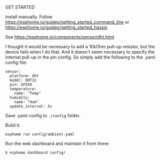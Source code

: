 GET STARTED

Install manually.  Follow https://esphome.io/guides/getting_started_command_line or https://esphome.io/guides/getting_started_hassio

See https://esphome.io/components/sensor/dht.html

I thought it would be necessary to add a 10kOhm pull-up resistor, but the device fails when I do that.  And it doesn't seem necessary to specify the internal pull-up in the pin config.  So simply add the following to the .yaml config file:

```
sensor:
  platform: dht
  model: DHT22
  pin: GPIO4
  temperature:
    name: "Temp"
  humidity:
    name: "Hum"
  update_interval: 5s
```

Save .yaml config to `./config` folder.

Build it:

```
esphome run config/ambient.yaml
```


Run the web dashboard and maintain it from there:

```
$ esphome dashboard config/
```

